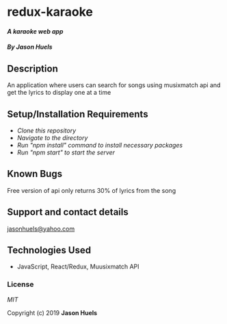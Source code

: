 # redux-karaoke
#### _A karaoke web app_

#### _By **Jason Huels**_

## Description
An application where users can search for songs using musixmatch api and get the lyrics to display one at a time

## Setup/Installation Requirements
* _Clone this repository_
* _Navigate to the directory_
* _Run "npm install" command to install necessary packages_
* _Run "npm start" to start the server_

## Known Bugs
Free version of api only returns 30% of lyrics from the song

## Support and contact details
jasonhuels@yahoo.com

## Technologies Used
* JavaScript, React/Redux, Muusixmatch API

### License
_MIT_

Copyright (c) 2019 **Jason Huels**
